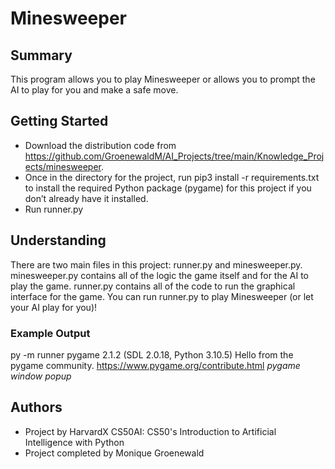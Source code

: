 # Minesweeper


## Summary

This program allows you to play Minesweeper or allows you to prompt the AI to play for you and make a safe move.


## Getting Started

* Download the distribution code from https://github.com/GroenewaldM/AI_Projects/tree/main/Knowledge_Projects/minesweeper.
* Once in the directory for the project, run pip3 install -r requirements.txt to install the required Python package (pygame) for this project if you don’t already have it installed.
* Run runner.py


## Understanding

There are two main files in this project: runner.py and minesweeper.py. minesweeper.py contains all of the logic the game itself and for the AI to play the game. runner.py contains all of the code to run the graphical interface for the game. You can run runner.py to play Minesweeper (or let your AI play for you)!


### Example Output

py -m runner
pygame 2.1.2 (SDL 2.0.18, Python 3.10.5)
Hello from the pygame community. https://www.pygame.org/contribute.html
*pygame window popup*

## Authors

* Project by HarvardX CS50AI: CS50's Introduction to Artificial Intelligence with   Python
* Project completed by Monique Groenewald
